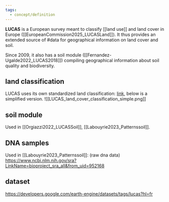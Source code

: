 ```yaml
---
tags:
  - concept/definition
---
```

**LUCAS** is a European survey meant to classify [[land use]] and land cover in Europe ([[EuropeanCommission2025_LUCASLand]]). It thus provides an extended source of #data for geographical information on land cover and soil.

Since 2009, it also has a soil module ([[Fernandez-Ugalde2022_LUCAS2018]]) compiling geographical information about soil quality and biodiversity.
## land classification
LUCAS uses its own standardized land classification: [link](https://showvoc.op.europa.eu/#/datasets/ESTAT_LUCAS_Classification_2022_%28LUCAS_SU_LC_%2B_LU_%2B_FT%29/data), below is a simplified version.
![[LUCAS_land_cover_classification_simple.png]]

## soil module
Used in [[Orgiazzi2022_LUCASSoil]], [[Labouyrie2023_Patternssoil]].
## DNA samples
Used in [[Labouyrie2023_Patternssoil]]: (raw dna data) https://www.ncbi.nlm.nih.gov/sra?LinkName=bioproject_sra_all&from_uid=952168

## dataset
https://developers.google.com/earth-engine/datasets/tags/lucas?hl=fr